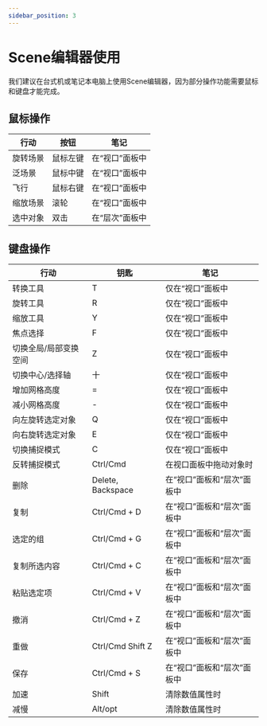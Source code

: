 ```yaml
---
sidebar_position: 3
---
```


# Scene编辑器使用

我们建议在台式机或笔记本电脑上使用Scene编辑器，因为部分操作功能需要鼠标和键盘才能完成。

## 鼠标操作

| 行动   | 按钮   | 笔记       |
| ---- | ---- | -------- |
| 旋转场景 | 鼠标左键 | 在“视口”面板中 |
| 泛场景  | 鼠标中键 | 在“视口”面板中 |
| 飞行   | 鼠标右键 | 在“视口”面板中 |
| 缩放场景 | 滚轮   | 在“视口”面板中 |
| 选中对象 | 双击   | 在“层次”面板中 |

## 键盘操作

| 行动          | 钥匙                | 笔记              |
| ----------- | ----------------- | --------------- |
| 转换工具        | T                 | 仅在“视口”面板中       |
| 旋转工具        | R                 | 仅在“视口”面板中       |
| 缩放工具        | Y                 | 仅在“视口”面板中       |
| 焦点选择        | F                 | 仅在“视口”面板中       |
| 切换全局/局部变换空间 | Z                 | 仅在“视口”面板中       |
| 切换中心/选择轴    | 十                 | 仅在“视口”面板中       |
| 增加网格高度      | =                 | 仅在“视口”面板中       |
| 减小网格高度      | -                 | 仅在“视口”面板中       |
| 向左旋转选定对象    | Q                 | 仅在“视口”面板中       |
| 向右旋转选定对象    | E                 | 仅在“视口”面板中       |
| 切换捕捉模式      | C                 | 仅在“视口”面板中       |
| 反转捕捉模式      | Ctrl/Cmd          | 在视口面板中拖动对象时     |
| 删除          | Delete, Backspace | 在“视口”面板和“层次”面板中 |
| 复制          | Ctrl/Cmd + D      | 在“视口”面板和“层次”面板中 |
| 选定的组        | Ctrl/Cmd + G      | 在“视口”面板和“层次”面板中 |
| 复制所选内容      | Ctrl/Cmd + C      | 在“视口”面板和“层次”面板中 |
| 粘贴选定项       | Ctrl/Cmd + V      | 在“视口”面板和“层次”面板中 |
| 撤消          | Ctrl/Cmd + Z      | 在“视口”面板和“层次”面板中 |
| 重做          | Ctrl/Cmd Shift Z  | 在“视口”面板和“层次”面板中 |
| 保存          | Ctrl/Cmd + S      | 在“视口”面板和“层次”面板中 |
| 加速          | Shift             | 清除数值属性时         |
| 减慢          | Alt/opt           | 清除数值属性时         |
